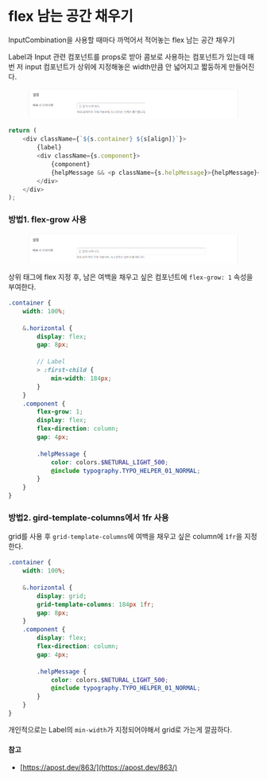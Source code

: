 # flex 남는 공간 채우기

InputCombination을 사용할 때마다 까먹어서 적어놓는 flex 남는 공간 채우기

Label과 Input 관련 컴포넌트를 props로 받아 콤보로 사용하는 컴포넌트가 있는데 매번 저 input 컴포넌트가 상위에 지정해놓은 width만큼 안 넓어지고 짧둥하게 만들어진다.

<figure><img src="../.gitbook/assets/image (2).png" alt=""><figcaption></figcaption></figure>

```typescript
return (
    <div className={`${s.container} ${s[align]}`}>
        {label}
        <div className={s.component}>
            {component}
            {helpMessage && <p className={s.helpMessage}>{helpMessage}</p>}
        </div>
    </div>
);
```



### 방법1. flex-grow 사용

<figure><img src="../.gitbook/assets/image (1) (1).png" alt=""><figcaption></figcaption></figure>

상위 태그에 flex 지정 후, 남은 여백을 채우고 싶은 컴포넌트에 `flex-grow: 1` 속성을 부여한다.

```scss
.container {
    width: 100%;

    &.horizontal {
        display: flex;
        gap: 8px;
        
        // Label
        > :first-child {
            min-width: 184px;
        }
    }
    .component {
        flex-grow: 1;
        display: flex;
        flex-direction: column;
        gap: 4px;
        
        .helpMessage {
            color: colors.$NETURAL_LIGHT_500;
            @include typography.TYPO_HELPER_01_NORMAL;
        }
    }
}
```



### 방법2. gird-template-columns에서 1fr 사용

grid를 사용 후 `grid-template-columns`에 여백을 채우고 싶은 column에 `1fr`을 지정한다.

```scss
.container {
    width: 100%;

    &.horizontal {
        display: grid;
        grid-template-columns: 184px 1fr;
        gap: 8px;
    }
    .component {
        display: flex;
        flex-direction: column;
        gap: 4px;

        .helpMessage {
            color: colors.$NETURAL_LIGHT_500;
            @include typography.TYPO_HELPER_01_NORMAL;
        }
    }
}
```

개인적으로는 Label의 `min-width`가 지정되어야해서 grid로 가는게 깔끔하다.





#### 참고

* [https://apost.dev/863/](https://apost.dev/863/)









